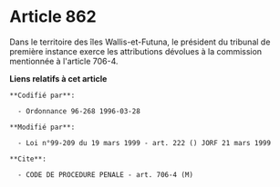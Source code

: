 # Article 862

Dans le territoire des îles Wallis-et-Futuna, le président du tribunal de première instance exerce les attributions dévolues
à la commission mentionnée à l'article 706-4.

**Liens relatifs à cet article**

	**Codifié par**:

	  - Ordonnance 96-268 1996-03-28

	**Modifié par**:

	  - Loi n°99-209 du 19 mars 1999 - art. 222 () JORF 21 mars 1999

	**Cite**:

	  - CODE DE PROCEDURE PENALE - art. 706-4 (M)
